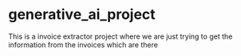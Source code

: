 # generative_ai_project
This is a invoice extractor project where we are just trying to get the information from the invoices which are there
